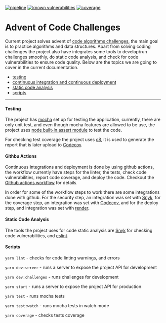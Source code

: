 [![pipeline](https://github.com/jnosornov/advent-of-code/actions/workflows/pipeline.yml/badge.svg)](https://github.com/jnosornov/advent-of-code/actions/workflows/pipeline.yml)
[![known vulnerabilities](https://snyk.io/test/github/jnosornov/advent-of-code/badge.svg)](https://snyk.io/test/github/jnosornov/advent-of-code)
[![coverage](https://codecov.io/gh/jnosornov/advent-of-code/branch/aoc/setup-code-coverage/graph/badge.svg?token=FP108YE1K6)](https://codecov.io/gh/jnosornov/advent-of-code)

# Advent of Code Challenges

Current project solves advent of [code algorithms challenges](https://adventofcode.com/), the main goal is to practice algorithms and data structures. Apart from solving coding challenges the project also have integrates some tools to develop/run challenges smoothly, do static code analysis, and check for code vulnerabilities to ensure code quality. Below are the topics we are going to cover in the current documentation.

- [testing](#testing)
- [continuous integration and continuous deployment](#githbu-actions)
- [static code analysis](#static-code-analysis)
- [scripts](#scripts)

<hr>

#### **Testing**

The project has [mocha](https://mochajs.org/) set up for testing the application, currently, there are only unit test, and even though mocha features are allowed to be use, the project uses [node built-in assert module](https://nodejs.org/api/assert.html) to test the code.

For checking test coverage the project uses [c8](https://github.com/bcoe/c8), it is used to generate the report that is later upload to [Codecov](https://about.codecov.io/).

#### **Githbu Actions**

Continuous integrations and deployment is done by using github actions, the workflow currently have steps for the linter, the tests, check code vulnerabilities, report code coverage, and deploy the code. Checkout the [Github actions workflow](https://github.com/jnosornov/advent-of-code/blob/main/.github/workflows/pipeline.yml) for details.

In order for some of the workflow steps to work there are some integrations done with github. For the security step, an integration was set with [Snyk](https://snyk.io/), for the coverage step, an integration was set with [Codecov](https://about.codecov.io/), and for the deploy step, and integration was set with [render](https://render.com/).


#### **Static Code Analysis**

The tools the project uses for code static analysis are [Snyk](https://snyk.io/) for checking code vulnerabilities, and [eslint](https://eslint.org/).

#### **Scripts**

`yarn lint` - checks for code linting warnings, and errors

`yarn dev:server` - runs a server to expose the project API for development

`yarn dev:challenges` - runs challenges for development

`yarn start` - runs a server to expose the project API for production

`yarn test` - runs mocha tests

`yarn test:watch` - runs mocha tests in watch mode

`yarn coverage` - checks tests coverage